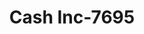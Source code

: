 ---
f_zip-code: 38703
f_state-code: MS
title: Cash Inc-7695
f_phone: 662-332-1300
f_city-only: Greenville
f_address: 1427 Highway 1 North # C Greenville
f_location-unique-id: '7695'
slug: cash-inc-7695
updated-on: '2024-05-30T13:46:58.046Z'
created-on: '2024-05-30T13:36:59.803Z'
published-on: '2024-05-30T13:54:32.469Z'
f_city-state: cms/city/greenville-ms.md
f_company: cms/company/cash-inc.md
f_state: cms/state/mississippi.md
layout: '[payday-loan].html'
tags: payday-loan
---